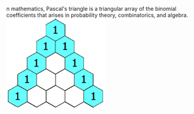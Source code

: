 n mathematics, Pascal's triangle is a triangular array of the binomial coefficients that arises in probability theory, combinatorics, and algebra. 
![](https://github.com/aliisapour/Pascal-s-triangle/blob/main/PascalTriangleAnimated.gif)
